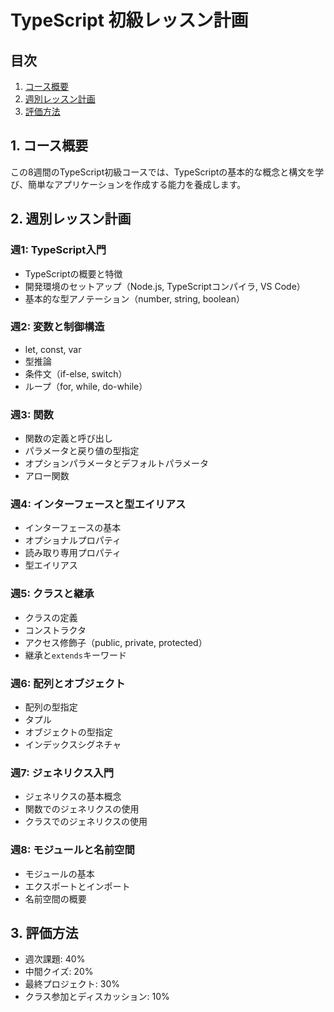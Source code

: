 # TypeScript 初級レッスン計画

## 目次
1. [コース概要](#1-コース概要)
2. [週別レッスン計画](#2-週別レッスン計画)
3. [評価方法](#3-評価方法)

## 1. コース概要

この8週間のTypeScript初級コースでは、TypeScriptの基本的な概念と構文を学び、簡単なアプリケーションを作成する能力を養成します。

## 2. 週別レッスン計画

### 週1: TypeScript入門
- TypeScriptの概要と特徴
- 開発環境のセットアップ（Node.js, TypeScriptコンパイラ, VS Code）
- 基本的な型アノテーション（number, string, boolean）

### 週2: 変数と制御構造
- let, const, var
- 型推論
- 条件文（if-else, switch）
- ループ（for, while, do-while）

### 週3: 関数
- 関数の定義と呼び出し
- パラメータと戻り値の型指定
- オプションパラメータとデフォルトパラメータ
- アロー関数

### 週4: インターフェースと型エイリアス
- インターフェースの基本
- オプショナルプロパティ
- 読み取り専用プロパティ
- 型エイリアス

### 週5: クラスと継承
- クラスの定義
- コンストラクタ
- アクセス修飾子（public, private, protected）
- 継承と`extends`キーワード

### 週6: 配列とオブジェクト
- 配列の型指定
- タプル
- オブジェクトの型指定
- インデックスシグネチャ

### 週7: ジェネリクス入門
- ジェネリクスの基本概念
- 関数でのジェネリクスの使用
- クラスでのジェネリクスの使用

### 週8: モジュールと名前空間
- モジュールの基本
- エクスポートとインポート
- 名前空間の概要

## 3. 評価方法

- 週次課題: 40%
- 中間クイズ: 20%
- 最終プロジェクト: 30%
- クラス参加とディスカッション: 10%